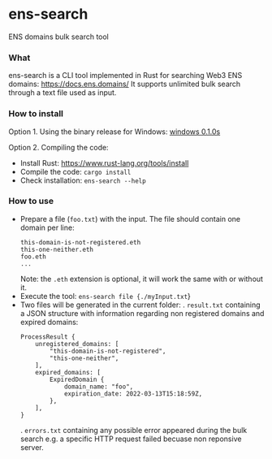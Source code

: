 # ens-search
ENS domains bulk search tool

### What

ens-search is a CLI tool implemented in Rust for searching Web3 ENS domains: https://docs.ens.domains/
It supports unlimited bulk search through a text file used as input.

### How to install

Option 1. Using the binary release for Windows: [windows 0.1.0s](https://github.com/jero-at-github/ens-search/blob/main/releases/windows/0.1.0/ens-search.exe)

Option 2. Compiling the code: 
- Install Rust: https://www.rust-lang.org/tools/install
- Compile the code: `cargo install`
- Check installation: `ens-search --help`
 
### How to use 
- Prepare a file (`foo.txt`) with the input. The file should contain one domain per line:
    ```
    this-domain-is-not-registered.eth
    this-one-neither.eth
    foo.eth
    ...
    ```
    Note: the `.eth` extension is optional, it will work the same with or without it.
- Execute the tool: `ens-search file {./myInput.txt`}
- Two files will be generated in the current folder:
. `result.txt` containing a JSON structure with information regarding non registered domains and expired domains: 
    ```
    ProcessResult {
        unregistered_domains: [
            "this-domain-is-not-registered",
            "this-one-neither",
        ],
        expired_domains: [
            ExpiredDomain {
                domain_name: "foo",
                expiration_date: 2022-03-13T15:18:59Z,
            },
        ],
    }
    ```
    . `errors.txt` containing any possible error appeared during the bulk search e.g. a specific HTTP request failed becuase non reponsive server.
